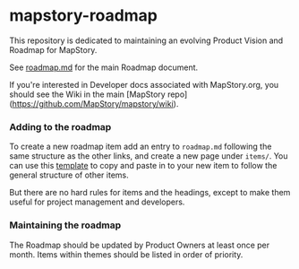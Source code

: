 mapstory-roadmap
================

This repository is dedicated to maintaining an evolving Product Vision and Roadmap for MapStory.

See [roadmap.md](roadmap.md) for the main Roadmap document.

If you're interested in Developer docs associated with MapStory.org, you should see the Wiki in the main [MapStory repo] (https://github.com/MapStory/mapstory/wiki). 

### Adding to the roadmap

To create a new roadmap item add an entry to `roadmap.md` following the same structure as the 
other links, and create a new page under `items/`. You can use this [template](items/template.md)
to copy and paste in to your new item to follow the general structure of other items.

But there are no hard rules for items and the headings, except to make them useful for project
management and developers. 

### Maintaining the roadmap

The Roadmap should be updated by Product Owners at least once per month. Items within themes should be listed in order of priority.
